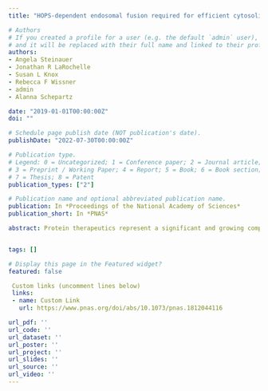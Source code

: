 ```yaml
---
title: "HOPS-dependent endosomal fusion required for efficient cytosolic delivery of therapeutic peptides and small proteins"

# Authors
# If you created a profile for a user (e.g. the default `admin` user), write the username (folder name) here
# and it will be replaced with their full name and linked to their profile.
authors:
- Angela Steinauer
- Jonathan R LaRochelle
- Susan L Knox
- Rebecca F Wissner
- admin
- Alanna Schepartz

date: "2019-01-01T00:00:00Z"
doi: ""

# Schedule page publish date (NOT publication's date).
publishDate: "2022-07-30T00:00:00Z"

# Publication type.
# Legend: 0 = Uncategorized; 1 = Conference paper; 2 = Journal article;
# 3 = Preprint / Working Paper; 4 = Report; 5 = Book; 6 = Book section;
# 7 = Thesis; 8 = Patent
publication_types: ["2"]

# Publication name and optional abbreviated publication name.
publication: In *Proceedings of the National Academy of Sciences*
publication_short: In *PNAS*

abstract: Protein therapeutics represent a significant and growing component of the modern pharmacopeia, but their potential to treat human disease is limited because most proteins fail to traffic across biological membranes. Recently, we discovered a class of cell-permeant miniature proteins (CPMPs) containing a precisely defined, penta-arginine (penta-Arg) motif that traffics readily to the cytosol and nucleus of mammalian cells with efficiencies that rival those of hydrocarbon-stapled peptides active in animals and man. Like many cell-penetrating peptides (CPPs), CPMPs enter the endocytic pathway; the difference is that CPMPs containing a penta-Arg motif are released efficiently from endosomes, while other CPPs are not. Here, we seek to understand how CPMPs traffic from endosomes into the cytosol and what factors contribute to the efficiency of endosomal release. First, using two complementary cell-based assays …


tags: []

# Display this page in the Featured widget?
featured: false

 Custom links (uncomment lines below)
 links:
 - name: Custom Link
   url: https://www.pnas.org/doi/abs/10.1073/pnas.1812044116

url_pdf: ''
url_code: ''
url_dataset: ''
url_poster: ''
url_project: ''
url_slides: ''
url_source: ''
url_video: ''
---
```


